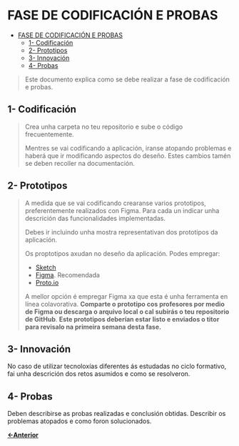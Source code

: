# FASE DE CODIFICACIÓN E PROBAS

- [FASE DE CODIFICACIÓN E PROBAS](#fase-de-codificación-e-probas)
  - [1- Codificación](#1--codificación)
  - [2- Prototipos](#2--prototipos)
  - [3- Innovación](#3--innovación)
  - [4- Probas](#4--probas)

> Este documento explica como se debe realizar a fase de codificación e probas.

## 1- Codificación

> Crea unha carpeta no teu repositorio e sube o código frecuentemente.
>
> Mentres se vai codificando a aplicación, iranse atopando problemas e haberá que ir modificando aspectos do deseño. Estes cambios tamén se deben recoller na documentación.

## 2- Prototipos

> A medida que se vai codificando crearanse varios prototipos, preferentemente realizados con Figma. Para cada un indicar unha descrición das funcionalidades implementadas.
>
> Debes ir incluindo unha mostra representativan dos prototipos da aplicación.
>
> Os proptotipos axudan no deseño da aplicación. Podes empregar:
>
> - [Sketch](https://www.sketch.com/)
> - [Figma](https://www.figma.com/). Recomendada
> - [Proto.io](https://proto.io/)
>
> A mellor opción é empregar Figma xa que esta é unha ferramenta en línea colavorativa. 
> **Comparte o prototipo cos profesores por medio de Figma ou descarga o arquivo local o cal subirás o teu repositorio de GitHub**.
> **Este prototipos deberían estar listo e enviados o titor para revisalo na primeira semana desta fase.**

## 3- Innovación

No caso de utilizar tecnoloxías diferentes ás estudadas no ciclo formativo, fai unha descrición dos retos asumidos e como se resolveron.

## 4- Probas

Deben describirse as probas realizadas e conclusión obtidas. Describir os problemas atopados e como foron solucionados.

[**<-Anterior**](../../README.md)
